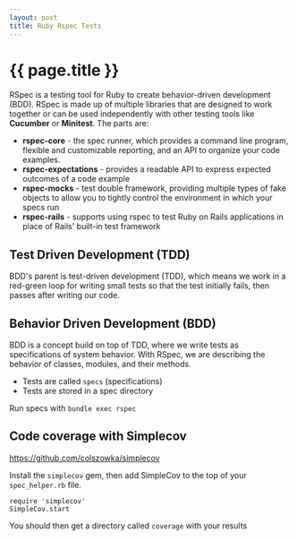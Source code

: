 ```yaml
---
layout: post
title: Ruby Rspec Tests
---
```



# {{ page.title }}

RSpec is a testing tool for Ruby to create behavior-driven development (BDD).
RSpec is made up of multiple libraries that are designed to work together or can
be used independently with other testing tools like __Cucumber__ or __Minitest__.
The parts are:

* __rspec-core__ - the spec runner, which provides a command line program, flexible
  and customizable reporting, and an API to organize your code examples.
* __rspec-expectations__ - provides a readable API to express expected outcomes of
  a code example
* __rspec-mocks__ - test double framework, providing multiple types of fake objects
  to allow you to tightly control the environment in which your specs run
* __rspec-rails__ - supports using rspec to test Ruby on Rails applications in place
  of Rails' built-in test framework

## Test Driven Development (TDD)

BDD's parent is test-driven development (TDD), which means we work in a red-green
loop for writing small tests so that the test initially fails, then passes after
writing our code.

## Behavior Driven Development (BDD)

BDD is a concept build on top of TDD, where we write tests as specifications of
system behavior. With RSpec, we are describing the behavior of classes, modules,
and their methods.

* Tests are called `specs` (specifications)
* Tests are stored in a spec directory

Run specs with `bundle exec rspec`

## Code coverage with Simplecov

https://github.com/colszowka/simplecov

Install the `simplecov` gem, then add SimpleCov to the top of your `spec_helper.rb` file.

    require 'simplecov'
    SimpleCov.start

You should then get a directory called `coverage` with your results


